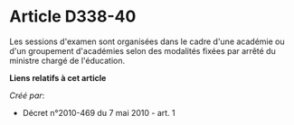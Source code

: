 # Article D338-40

Les sessions d'examen sont organisées dans le cadre d'une académie ou d'un groupement d'académies selon des modalités fixées
par arrêté du ministre chargé de l'éducation.

**Liens relatifs à cet article**

_Créé par_:

  - Décret n°2010-469 du 7 mai 2010 - art. 1
